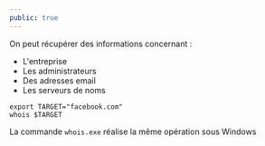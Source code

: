 ```yaml
---
public: true 
---
```


On peut récupérer des informations concernant :

- L'entreprise
- Les administrateurs
- Des adresses email
- Les serveurs de noms

```
export TARGET="facebook.com"
whois $TARGET
```

La commande `whois.exe` réalise la même opération sous Windows
